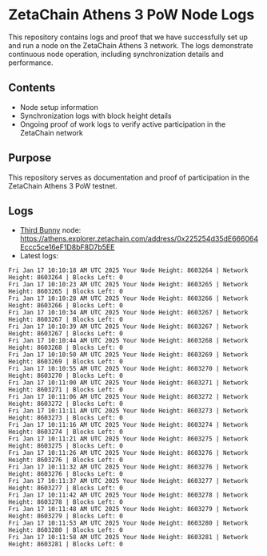 # ZetaChain Athens 3 PoW Node Logs
This repository contains logs and proof that we have successfully set up and run a node on the ZetaChain Athens 3 network. The logs demonstrate continuous node operation, including synchronization details and performance.

## Contents
- Node setup information
- Synchronization logs with block height details
- Ongoing proof of work logs to verify active participation in the ZetaChain network

## Purpose
This repository serves as documentation and proof of participation in the ZetaChain Athens 3 PoW testnet.

## Logs

- [Third Bunny](https://thirdbunny.xyz/) node: https://athens.explorer.zetachain.com/address/0x225254d35dE666064Eccc5ce16eF1D8bF8D7b5EE
- Latest logs:
```
Fri Jan 17 10:10:18 AM UTC 2025 Your Node Height: 8603264 | Network Height: 8603264 | Blocks Left: 0
Fri Jan 17 10:10:23 AM UTC 2025 Your Node Height: 8603265 | Network Height: 8603265 | Blocks Left: 0
Fri Jan 17 10:10:28 AM UTC 2025 Your Node Height: 8603266 | Network Height: 8603266 | Blocks Left: 0
Fri Jan 17 10:10:34 AM UTC 2025 Your Node Height: 8603267 | Network Height: 8603267 | Blocks Left: 0
Fri Jan 17 10:10:39 AM UTC 2025 Your Node Height: 8603267 | Network Height: 8603267 | Blocks Left: 0
Fri Jan 17 10:10:44 AM UTC 2025 Your Node Height: 8603268 | Network Height: 8603268 | Blocks Left: 0
Fri Jan 17 10:10:50 AM UTC 2025 Your Node Height: 8603269 | Network Height: 8603269 | Blocks Left: 0
Fri Jan 17 10:10:55 AM UTC 2025 Your Node Height: 8603270 | Network Height: 8603270 | Blocks Left: 0
Fri Jan 17 10:11:00 AM UTC 2025 Your Node Height: 8603271 | Network Height: 8603271 | Blocks Left: 0
Fri Jan 17 10:11:06 AM UTC 2025 Your Node Height: 8603272 | Network Height: 8603272 | Blocks Left: 0
Fri Jan 17 10:11:11 AM UTC 2025 Your Node Height: 8603273 | Network Height: 8603273 | Blocks Left: 0
Fri Jan 17 10:11:16 AM UTC 2025 Your Node Height: 8603274 | Network Height: 8603274 | Blocks Left: 0
Fri Jan 17 10:11:21 AM UTC 2025 Your Node Height: 8603275 | Network Height: 8603275 | Blocks Left: 0
Fri Jan 17 10:11:26 AM UTC 2025 Your Node Height: 8603276 | Network Height: 8603276 | Blocks Left: 0
Fri Jan 17 10:11:32 AM UTC 2025 Your Node Height: 8603276 | Network Height: 8603276 | Blocks Left: 0
Fri Jan 17 10:11:37 AM UTC 2025 Your Node Height: 8603277 | Network Height: 8603277 | Blocks Left: 0
Fri Jan 17 10:11:42 AM UTC 2025 Your Node Height: 8603278 | Network Height: 8603278 | Blocks Left: 0
Fri Jan 17 10:11:48 AM UTC 2025 Your Node Height: 8603279 | Network Height: 8603279 | Blocks Left: 0
Fri Jan 17 10:11:53 AM UTC 2025 Your Node Height: 8603280 | Network Height: 8603280 | Blocks Left: 0
Fri Jan 17 10:11:58 AM UTC 2025 Your Node Height: 8603281 | Network Height: 8603281 | Blocks Left: 0
```
